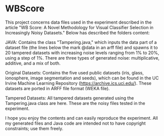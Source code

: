 # WBScore

This project concerns data files used in the experiment described in the article "WB Score: A Novel Methodology for Visual Classifier Selection in Increasingly Noisy Datasets."
Below has described the folders content:

JAVA: Contains the class "Tampering.java," which inputs the data part of a dataset file (the lines below the mark @data in an arff file) and spawns it to 20 tampered datasets with increasing noise levels ranging from 1% to 20%, using a step of 1%. There are three types of generated noise: multiplicative, additive, and a mix of both.

Original Datasets: Contains the five used public datasets (iris, glass, ionosphere, image segmentation and seeds), which can be found in the UC Irvine Machine Learning Repository (https://archive.ics.uci.edu/). These datasets are ported in ARFF file format (WEKA file).

Tampered Datasets: All tampered datasets generated using the Tampering.java class are here. These are the noisy files tested in the experiment.

I hope you enjoy the contents and can easily reproduce the experiment. All my generated files and Java code are intended not to have copyright constraints; use them freely.
